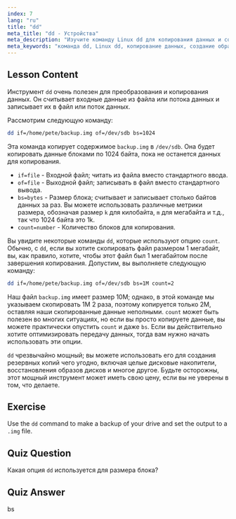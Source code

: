```yaml
---
index: 7
lang: "ru"
title: "dd"
meta_title: "dd - Устройства"
meta_description: "Изучите команду Linux dd для копирования данных и создания образов дисков. Разберитесь с ее опциями, такими как if, of и bs. Начните свой путь управления данными в Linux!"
meta_keywords: "команда dd, Linux dd, копирование данных, создание образов дисков, учебник Linux, для начинающих, руководство, резервное копирование данных"
---
```


## Lesson Content

Инструмент `dd` очень полезен для преобразования и копирования данных. Он считывает входные данные из файла или потока данных и записывает их в файл или поток данных.

Рассмотрим следующую команду:

```bash
dd if=/home/pete/backup.img of=/dev/sdb bs=1024
```

Эта команда копирует содержимое `backup.img` в `/dev/sdb`. Она будет копировать данные блоками по 1024 байта, пока не останется данных для копирования.

- `if=file` - Входной файл; читать из файла вместо стандартного ввода.
- `of=file` - Выходной файл; записывать в файл вместо стандартного вывода.
- `bs=bytes` - Размер блока; считывает и записывает столько байтов данных за раз. Вы можете использовать различные метрики размера, обозначая размер `k` для килобайта, `m` для мегабайта и т.д., так что 1024 байта это 1k.
- `count=number` - Количество блоков для копирования.

Вы увидите некоторые команды `dd`, которые используют опцию `count`. Обычно, с `dd`, если вы хотите скопировать файл размером 1 мегабайт, вы, как правило, хотите, чтобы этот файл был 1 мегабайтом после завершения копирования. Допустим, вы выполняете следующую команду:

```bash
dd if=/home/pete/backup.img of=/dev/sdb bs=1M count=2
```

Наш файл `backup.img` имеет размер 10M; однако, в этой команде мы указываем скопировать 1M 2 раза, поэтому копируется только 2M, оставляя наши скопированные данные неполными. `count` может быть полезен во многих ситуациях, но если вы просто копируете данные, вы можете практически опустить `count` и даже `bs`. Если вы действительно хотите оптимизировать передачу данных, тогда вам нужно начать использовать эти опции.

`dd` чрезвычайно мощный; вы можете использовать его для создания резервных копий чего угодно, включая целые дисковые накопители, восстановления образов дисков и многое другое. Будьте осторожны, этот мощный инструмент может иметь свою цену, если вы не уверены в том, что делаете.

## Exercise

Use the `dd` command to make a backup of your drive and set the output to a `.img` file.

## Quiz Question

Какая опция `dd` используется для размера блока?

## Quiz Answer

bs
